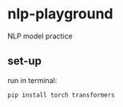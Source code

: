 # nlp-playground
NLP model practice

## set-up

run in terminal:
```
pip install torch transformers
```